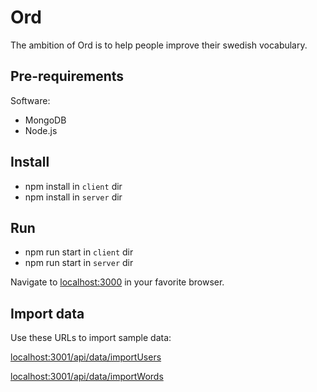 # Ord

The ambition of Ord is to help people improve their swedish vocabulary.

## Pre-requirements

Software:

* MongoDB
* Node.js

## Install

* npm install in `client` dir
* npm install in `server` dir


## Run

* npm run start in `client` dir
* npm run start in `server` dir

Navigate to [localhost:3000](http://localhost:3000) in your favorite browser.

## Import data

Use these URLs to import sample data:

[localhost:3001/api/data/importUsers](http://localhost:3001/api/data/importUsers)

[localhost:3001/api/data/importWords](http://localhost:3001/api/data/importWords)
